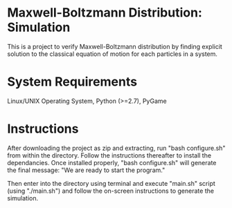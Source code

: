 # Maxwell-Boltzmann Distribution: Simulation
This is a project to verify Maxwell-Boltzmann distribution by finding explicit solution to the classical equation of motion for each particles in a system.

# System Requirements
Linux/UNIX Operating System, Python (>=2.7), PyGame

# Instructions
After downloading the project as zip and extracting, run "bash configure.sh" from within the directory. Follow the instructions thereafter to install the dependancies. Once installed properly, "bash configure.sh" will generate the final message: "We are ready to start the program." 

Then enter into the directory using terminal and execute "main.sh" script (using "./main.sh") and follow the on-screen instructions to generate the simulation. 
